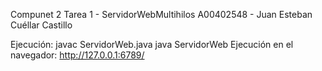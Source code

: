 Compunet 2
Tarea 1 - ServidorWebMultihilos
A00402548 - Juan Esteban Cuéllar Castillo

Ejecución:
javac ServidorWeb.java
java ServidorWeb
Ejecución en el navegador: http://127.0.0.1:6789/

